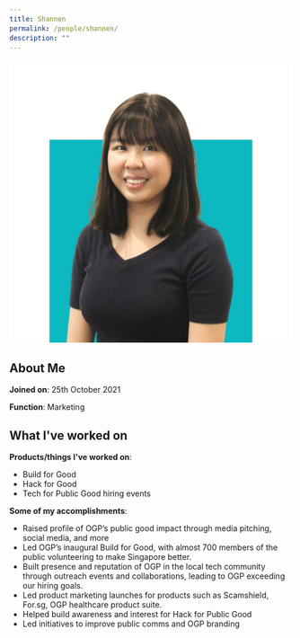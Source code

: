 ```yaml
---
title: Shannen
permalink: /people/shannen/
description: ""
---
```

![](/images/headshots/Shannen.jpg)

## About Me
**Joined on**: 25th October 2021

**Function**: Marketing

## What I've worked on

**Products/things I've worked on**: 
* Build for Good
* Hack for Good
* Tech for Public Good hiring events

**Some of my accomplishments**:
* Raised profile of OGP’s public good impact through media pitching, social media, and more
* Led OGP’s inaugural Build for Good, with almost 700 members of the public volunteering to make Singapore better.
* Built presence and reputation of OGP in the local tech community through outreach events and collaborations, leading to OGP exceeding our hiring goals.
* Led product marketing launches for products such as Scamshield, For.sg, OGP healthcare product suite.
* Helped build awareness and interest for Hack for Public Good
* Led initiatives to improve public comms and OGP branding